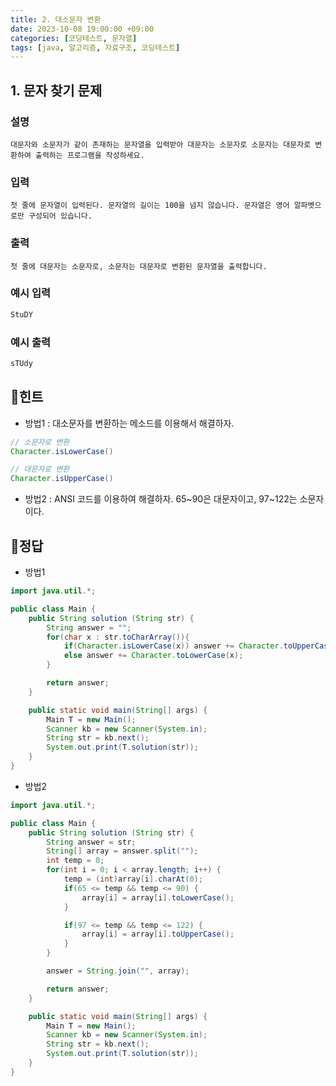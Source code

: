 ```yaml
---
title: 2. 대소문자 변환
date: 2023-10-08 19:00:00 +09:00
categories: [코딩테스트, 문자열]
tags: [java, 알고리즘, 자료구조, 코딩테스트]
---
```


## 1. 문자 찾기 문제

### 설명

`대문자와 소문자가 같이 존재하는 문자열을 입력받아 대문자는 소문자로 소문자는 대문자로 변환하여 출력하는 프로그램을 작성하세요.`

### 입력

`첫 줄에 문자열이 입력된다. 문자열의 길이는 100을 넘지 않습니다. 문자열은 영어 알파벳으로만 구성되어 있습니다.`

### 출력

`첫 줄에 대문자는 소문자로, 소문자는 대문자로 변환된 문자열을 출력합니다.`

### 예시 입력

```html
StuDY
```

### 예시 출력

```html
sTUdy
```

## 📌힌트

- 방법1 : 대소문자를 변환하는 메소드를 이용해서 해결하자.

```java
// 소문자로 변환
Character.isLowerCase()

// 대문자로 변환
Character.isUpperCase()
```

- 방법2 : ANSI 코드를 이용하여 해결하자. 65~90은 대문자이고, 97~122는 소문자이다.

## 📌정답

- 방법1

```java
import java.util.*;

public class Main {
	public String solution (String str) {
		String answer = "";
        for(char x : str.toCharArray()){
            if(Character.isLowerCase(x)) answer += Character.toUpperCase(x);
            else answer += Character.toLowerCase(x);
        }

		return answer;
	}

	public static void main(String[] args) {
		Main T = new Main();
		Scanner kb = new Scanner(System.in);
		String str = kb.next();
		System.out.print(T.solution(str));
	}
}
```

- 방법2

```java
import java.util.*;

public class Main {
	public String solution (String str) {
		String answer = str;
		String[] array = answer.split("");
		int temp = 0;
		for(int i = 0; i < array.length; i++) {
			temp = (int)array[i].charAt(0);
			if(65 <= temp && temp <= 90) {
				array[i] = array[i].toLowerCase();
			}

			if(97 <= temp && temp <= 122) {
				array[i] = array[i].toUpperCase();
			}
		}

		answer = String.join("", array);

		return answer;
	}

	public static void main(String[] args) {
		Main T = new Main();
		Scanner kb = new Scanner(System.in);
		String str = kb.next();
		System.out.print(T.solution(str));
	}
}
```

